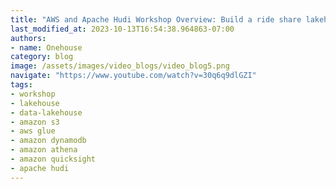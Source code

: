 ```yaml
---
title: "AWS and Apache Hudi Workshop Overview: Build a ride share lakehouse platform"
last_modified_at: 2023-10-13T16:54:38.964863-07:00
authors:
- name: Onehouse
category: blog
image: /assets/images/video_blogs/video_blog5.png
navigate: "https://www.youtube.com/watch?v=30q6q9dlGZI"
tags:
- workshop
- lakehouse
- data-lakehouse
- amazon s3
- aws glue
- amazon dynamodb
- amazon athena
- amazon quicksight
- apache hudi
---
```

